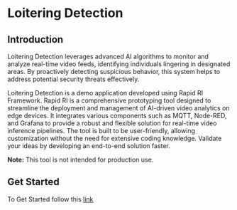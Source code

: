 
# Loitering Detection

## Introduction

Loitering Detection leverages advanced AI algorithms to monitor and analyze real-time video feeds, identifying individuals lingering in designated areas. By proactively detecting suspicious behavior, this system helps to address potential security threats effectively.

Loitering Detection is a demo application developed using Rapid RI Framework. Rapid RI is a comprehensive prototyping tool designed to streamline the deployment and management of AI-driven video analytics on edge devices. It integrates various components such as MQTT, Node-RED, and Grafana to provide a robust and flexible solution for real-time video inference pipelines. The tool is built to be user-friendly, allowing customization without the need for extensive coding knowledge. Validate your ideas by developing an end-to-end solution faster.

**Note:** This tool is not intended for production use.

## Get Started

To Get Started follow this [link](https://github.com/open-edge-platform/edge-ai-libraries/tree/main/tools/rapid-ri)